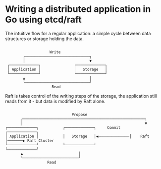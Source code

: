 # Writing a distributed application in Go using etcd/raft

The intuitive flow for a regular application: a simple cycle between data structures or storage holding the data.
<pre><code>
                    Write
        ┌─────────────────────────────┐
        │                             ▼
 ┌─────────────┐               ┌─────────────┐
 │ Application │               │   Storage   │
 └─────────────┘               └─────────────┘
        ▲                             │
        └─────────────────────────────┘
                     Read
</code></pre>



Raft is takes control of the writing steps of the storage, the application still reads from it - but data is modified by Raft alone.
<pre><code>
                              Propose
       ┌───────────────────────────────────────────────────────┐
       │                                                       ▼
┌─────────────┐           ┌─────────────┐     Commit    ┌─────────────┐
│ Application │           │   Storage   │◀──────────────│    Raft     │───────▶ Raft Cluster
└─────────────┘           └─────────────┘               └─────────────┘
       ▲                         │
       └─────────────────────────┘
                   Read
</code></pre>